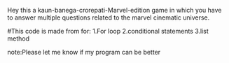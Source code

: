 Hey this a kaun-banega-crorepati-Marvel-edition game in which you have to answer multiple questions related to the marvel cinematic universe.

#This code is made from for:
1.For loop
2.conditional statements 
3.list method

note:Please let me know if my program can be better
